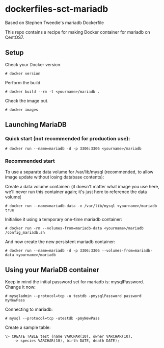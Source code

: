 dockerfiles-sct-mariadb
========================

Based on Stephen Tweedie's mariadb Dockerfile

This repo contains a recipe for making Docker container for mariadb on CentOS7.

Setup
-----

Check your Docker version

    # docker version

Perform the build

    # docker build --rm -t <yourname>/mariadb .

Check the image out.

    # docker images

Launching MariaDB
-----------------

### Quick start (not recommended for production use): ###

    # docker run --name=mariadb -d -p 3306:3306 <yourname>/mariadb

### Recommended start ###
To use a separate data volume for /var/lib/mysql (recommended, to allow image update without
losing database contents):


Create a data volume container: (it doesn't matter what image you use
here, we'll never run this container again; it's just here to
reference the data volume)

    # docker run --name=mariadb-data -v /var/lib/mysql <yourname>/mariadb true

Initialise it using a temporary one-time mariadb container:

    # docker run -rm --volumes-from=mariadb-data <yourname>/mariadb /config_mariadb.sh

And now create the new persistent mariadb container:

    # docker run --name=mariadb -d -p 3306:3306 --volumes-from=mariadb-data <yourname>/mariadb

Using your MariaDB container
----------------------------

Keep in mind the initial password set for mariadb is: mysqlPassword.  Change it now:

    # mysqladmin --protocol=tcp -u testdb -pmysqlPassword password myNewPass

Connecting to mariadb:

    # mysql --protocol=tcp -utestdb -pmyNewPass

Create a sample table:

    \> CREATE TABLE test (name VARCHAR(10), owner VARCHAR(10),
        -> species VARCHAR(10), birth DATE, death DATE);
